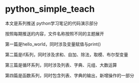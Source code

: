 # python_simple_teach
 本文是系列推送 python学习笔记的代码演示部分
 
 按照每期推送的内容，文件名称按照不同的主题展开
 
 第一篇是hello_world，同时涉及变量赋值与print()
 
 第二篇是if系列，同时涉及求和、自加、除法，取模、布尔型变量
 
 第三篇是循环系列，同时涉及列表、字典、元组、大数运算
 
 第四篇是函数系列，同时包含列表、字典的输出，新增操作的一部分
